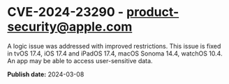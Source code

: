 # CVE-2024-23290 - product-security@apple.com

A logic issue was addressed with improved restrictions. This issue is fixed in tvOS 17.4, iOS 17.4 and iPadOS 17.4, macOS Sonoma 14.4, watchOS 10.4. An app may be able to access user-sensitive data.

**Publish date:** 2024-03-08

